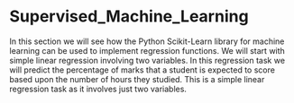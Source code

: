 # Supervised_Machine_Learning
In this section we will see how the Python Scikit-Learn library for machine learning can be used to implement regression functions. We will start with simple linear regression involving two variables.
In this regression task we will predict the percentage of marks that a student is expected to score based upon the number of hours they studied. This is a simple linear regression task as it involves just two variables.
